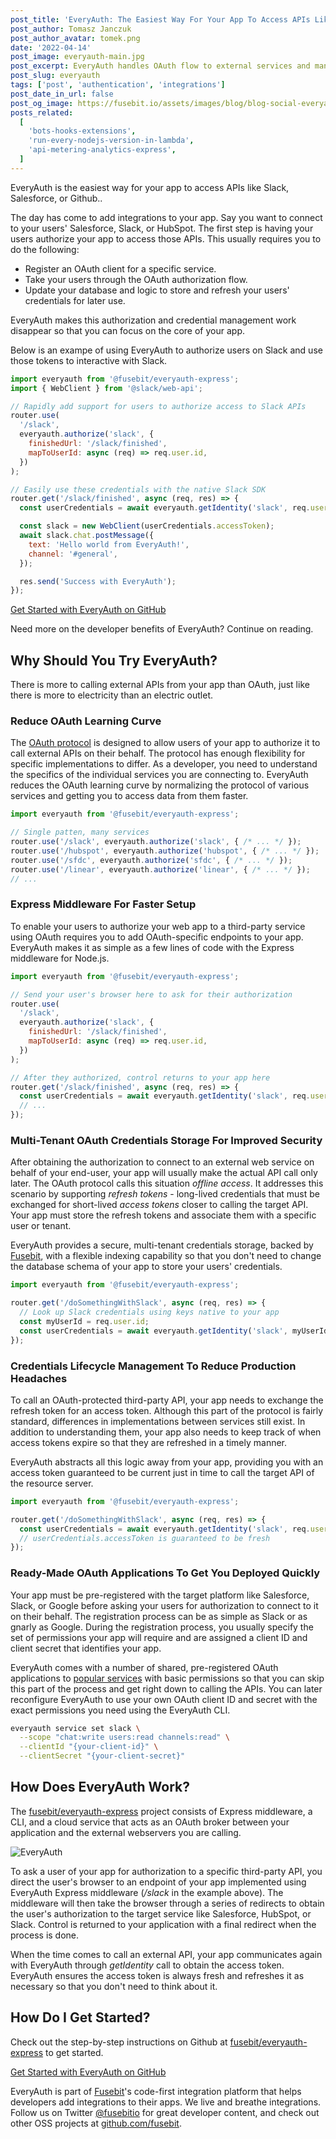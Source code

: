```yaml
---
post_title: 'EveryAuth: The Easiest Way For Your App To Access APIs Like Slack, Salesforce, or Github'
post_author: Tomasz Janczuk
post_author_avatar: tomek.png
date: '2022-04-14'
post_image: everyauth-main.jpg
post_excerpt: EveryAuth handles OAuth flow to external services and manages your users’ credentials so that you can focus on your integration logic rather than busywork.
post_slug: everyauth
tags: ['post', 'authentication', 'integrations']
post_date_in_url: false
post_og_image: https://fusebit.io/assets/images/blog/blog-social-everyauth.png
posts_related:
  [
    'bots-hooks-extensions',
    'run-every-nodejs-version-in-lambda',
    'api-metering-analytics-express',
  ]
---
```


EveryAuth is the easiest way for your app to access APIs like Slack, Salesforce, or Github..

The day has come to add integrations to your app. Say you want to connect to your users' Salesforce, Slack, or HubSpot. The first step is having your users authorize your app to access those APIs. This usually requires you to do the following:

- Register an OAuth client for a specific service.
- Take your users through the OAuth authorization flow.
- Update your database and logic to store and refresh your users' credentials for later use.

EveryAuth makes this authorization and credential management work disappear so that you can focus on the core of your app.

Below is an exampe of using EveryAuth to authorize users on Slack and use those tokens to interactive with Slack.

```javascript
import everyauth from '@fusebit/everyauth-express';
import { WebClient } from '@slack/web-api';

// Rapidly add support for users to authorize access to Slack APIs
router.use(
  '/slack',
  everyauth.authorize('slack', {
    finishedUrl: '/slack/finished',
    mapToUserId: async (req) => req.user.id,
  })
);

// Easily use these credentials with the native Slack SDK
router.get('/slack/finished', async (req, res) => {
  const userCredentials = await everyauth.getIdentity('slack', req.user.id);

  const slack = new WebClient(userCredentials.accessToken);
  await slack.chat.postMessage({
    text: 'Hello world from EveryAuth!',
    channel: '#general',
  });

  res.send('Success with EveryAuth');
});
```

<a class="cta_large" href="https://github.com/fusebit/everyauth-express#getting-started">Get Started with EveryAuth on GitHub</a>

Need more on the developer benefits of EveryAuth? Continue on reading.

## Why Should You Try EveryAuth?

There is more to calling external APIs from your app than OAuth, just like there is more to electricity than an electric outlet.

### Reduce OAuth Learning Curve

The [OAuth protocol](https://oauth.net/2/) is designed to allow users of your app to authorize it to call external APIs on their behalf. The protocol has enough flexibility for specific implementations to differ. As a developer, you need to understand the specifics of the individual services you are connecting to. EveryAuth reduces the OAuth learning curve by normalizing the protocol of various services and getting you to access data from them faster.

```javascript
import everyauth from '@fusebit/everyauth-express';

// Single patten, many services
router.use('/slack', everyauth.authorize('slack', { /* ... */ });
router.use('/hubspot', everyauth.authorize('hubspot', { /* ... */ });
router.use('/sfdc', everyauth.authorize('sfdc', { /* ... */ });
router.use('/linear', everyauth.authorize('linear', { /* ... */ });
// ...
```

### Express Middleware For Faster Setup

To enable your users to authorize your web app to a third-party service using OAuth requires you to add OAuth-specific endpoints to your app. EveryAuth makes it as simple as a few lines of code with the Express middleware for Node.js.

```javascript
import everyauth from '@fusebit/everyauth-express';

// Send your user's browser here to ask for their authorization
router.use(
  '/slack',
  everyauth.authorize('slack', {
    finishedUrl: '/slack/finished',
    mapToUserId: async (req) => req.user.id,
  })
);

// After they authorized, control returns to your app here
router.get('/slack/finished', async (req, res) => {
  const userCredentials = await everyauth.getIdentity('slack', req.user.id);
  // ...
});
```

### Multi-Tenant OAuth Credentials Storage For Improved Security

After obtaining the authorization to connect to an external web service on behalf of your end-user, your app will usually make the actual API call only later. The OAuth protocol calls this situation _offline access_. It addresses this scenario by supporting _refresh tokens_ - long-lived credentials that must be exchanged for short-lived _access tokens_ closer to calling the target API. Your app must store the refresh tokens and associate them with a specific user or tenant.

EveryAuth provides a secure, multi-tenant credentials storage, backed by [Fusebit](https://fusebit.io), with a flexible indexing capability so that you don't need to change the database schema of your app to store your users' credentials.

```javascript
import everyauth from '@fusebit/everyauth-express';

router.get('/doSomethingWithSlack', async (req, res) => {
  // Look up Slack credentials using keys native to your app
  const myUserId = req.user.id;
  const userCredentials = await everyauth.getIdentity('slack', myUserId);
});
```

### Credentials Lifecycle Management To Reduce Production Headaches

To call an OAuth-protected third-party API, your app needs to exchange the refresh token for an access token. Although this part of the protocol is fairly standard, differences in implementations between services still exist. In addition to understanding them, your app also needs to keep track of when access tokens expire so that they are refreshed in a timely manner.

EveryAuth abstracts all this logic away from your app, providing you with an access token guaranteed to be current just in time to call the target API of the resource server.

```javascript
import everyauth from '@fusebit/everyauth-express';

router.get('/doSomethingWithSlack', async (req, res) => {
  const userCredentials = await everyauth.getIdentity('slack', req.user.id);
  // userCredentials.accessToken is guaranteed to be fresh
});
```

### Ready-Made OAuth Applications To Get You Deployed Quickly

Your app must be pre-registered with the target platform like Salesforce, Slack, or Google before asking your users for authorization to connect to it on their behalf. The registration process can be as simple as Slack or as gnarly as Google. During the registration process, you usually specify the set of permissions your app will require and are assigned a client ID and client secret that identifies your app.

EveryAuth comes with a number of shared, pre-registered OAuth applications to [popular services](https://github.com/fusebit/everyauth-express#supported-services) with basic permissions so that you can skip this part of the process and get right down to calling the APIs. You can later reconfigure EveryAuth to use your own OAuth client ID and secret with the exact permissions you need using the EveryAuth CLI.

```bash
everyauth service set slack \
  --scope "chat:write users:read channels:read" \
  --clientId "{your-client-id}" \
  --clientSecret "{your-client-secret}"
```

## How Does EveryAuth Work?

The [fusebit/everyauth-express](https://github.com/fusebit/everyauth-express) project consists of Express middleware, a CLI, and a cloud service that acts as an OAuth broker between your application and the external webservers you are calling.

![EveryAuth](everyauth.png 'EveryAuth')

To ask a user of your app for authorization to a specific third-party API, you direct the user's browser to an endpoint of your app implemented using EveryAuth Express middleware (_/slack_ in the example above). The middleware will then take the browser through a series of redirects to obtain the user's authorization to the target service like Salesforce, HubSpot, or Slack. Control is returned to your application with a final redirect when the process is done.

When the time comes to call an external API, your app communicates again with EveryAuth through _getIdentity_ call to obtain the access token. EveryAuth ensures the access token is always fresh and refreshes it as necessary so that you don't need to think about it.

## How Do I Get Started?

Check out the step-by-step instructions on Github at [fusebit/everyauth-express](https://github.com/fusebit/everyauth-express) to get started.

<a class="cta_large" href="https://github.com/fusebit/everyauth-express#getting-started">Get Started with EveryAuth on GitHub</a>

EveryAuth is part of [Fusebit](https://fusebit.io)'s code-first integration platform that helps developers add integrations to their apps. We live and breathe integrations. Follow us on Twitter [@fusebitio](https://twitter.com/fusebitio) for great developer content, and check out other OSS projects at [github.com/fusebit](https://github.com/fusebit).
